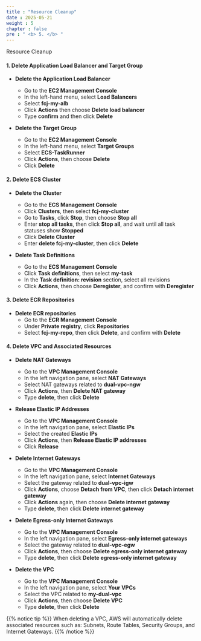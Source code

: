 ```yaml
---
title : "Resource Cleanup"
date : 2025-05-21
weight : 5
chapter : false
pre : " <b> 5. </b> "
---
```


Resource Cleanup

#### 1. Delete Application Load Balancer and Target Group
- **Delete the Application Load Balancer**
  - Go to the **EC2 Management Console**
  - In the left-hand menu, select **Load Balancers**
  - Select **fcj-my-alb**
  - Click **Actions** then choose **Delete load balancer**
  - Type **confirm** and then click **Delete**

- **Delete the Target Group**
  - Go to the **EC2 Management Console**
  - In the left-hand menu, select **Target Groups**
  - Select **ECS-TaskRunner**
  - Click **Actions**, then choose **Delete**
  - Click **Delete**

#### 2. Delete ECS Cluster
- **Delete the Cluster**
  - Go to the **ECS Management Console**
  - Click **Clusters**, then select **fcj-my-cluster**
  - Go to **Tasks**, click **Stop**, then choose **Stop all**
  - Enter **stop all tasks**, then click **Stop all**, and wait until all task statuses show **Stopped**
  - Click **Delete Cluster**
  - Enter **delete fcj-my-cluster**, then click **Delete**

- **Delete Task Definitions**
  - Go to the **ECS Management Console**
  - Click **Task definitions**, then select **my-task**
  - In the **Task definition: revision** section, select all revisions
  - Click **Actions**, then choose **Deregister**, and confirm with **Deregister**

#### 3. Delete ECR Repositories
- **Delete ECR repositories**
  - Go to the **ECR Management Console**
  - Under **Private registry**, click **Repositories**
  - Select **fcj-my-repo**, then click **Delete**, and confirm with **Delete**

#### 4. Delete VPC and Associated Resources
- **Delete NAT Gateways**
  - Go to the **VPC Management Console**
  - In the left navigation pane, select **NAT Gateways**
  - Select NAT gateways related to **dual-vpc-ngw**
  - Click **Actions**, then **Delete NAT gateway**
  - Type **delete**, then click **Delete**

- **Release Elastic IP Addresses**
  - Go to the **VPC Management Console**
  - In the left navigation pane, select **Elastic IPs**
  - Select the created **Elastic IPs**
  - Click **Actions**, then **Release Elastic IP addresses**
  - Click **Release**

- **Delete Internet Gateways**
  - Go to the **VPC Management Console**
  - In the left navigation pane, select **Internet Gateways**
  - Select the gateway related to **dual-vpc-igw**
  - Click **Actions**, choose **Detach from VPC**, then click **Detach internet gateway**
  - Click **Actions** again, then choose **Delete internet gateway**
  - Type **delete**, then click **Delete internet gateway**

- **Delete Egress-only Internet Gateways**
  - Go to the **VPC Management Console**
  - In the left navigation pane, select **Egress-only internet gateways**
  - Select the gateway related to **dual-vpc-egw**
  - Click **Actions**, then choose **Delete egress-only internet gateway**
  - Type **delete**, then click **Delete egress-only internet gateway**

- **Delete the VPC**
  - Go to the **VPC Management Console**
  - In the left navigation pane, select **Your VPCs**
  - Select the VPC related to **my-dual-vpc**
  - Click **Actions**, then choose **Delete VPC**
  - Type **delete**, then click **Delete**

{{% notice tip %}}
When deleting a VPC, AWS will automatically delete associated resources such as: Subnets, Route Tables, Security Groups, and Internet Gateways.
{{% /notice %}}

